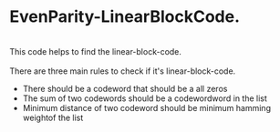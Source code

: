 # EvenParity-LinearBlockCode.
<br>This code helps to find the linear-block-code.<br/>
<br>There are three main rules to check if it's linear-block-code.<br/>
<ul>
  <li>There should be a codeword that should be a all zeros</li>
  <li>The sum of two codewords should be a codewordword in the list</li>
  <li>Minimum distance of two codeword should be minimum hamming weightof the list</li>
</ul>
